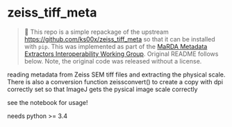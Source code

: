 # zeiss_tiff_meta

> :pushpin: This repo is a simple repackage of the upstream https://github.com/ks00x/zeiss_tiff_meta so that it can be installed with `pip`.
This was implemented as part of the [MaRDA Metadata Extractors Interoperability Working Group](https://marda-alliance.github.io/metadata_extractors/). Original README follows below. Note, the original code was released without a license.


reading metadata from Zeiss SEM tiff files and extracting the physical scale. There is also a conversion function zeissconvert() to create a copy with dpi correctly set so that ImageJ gets the pysical image scale correctly

see the notebook for usage!

needs python >= 3.4

